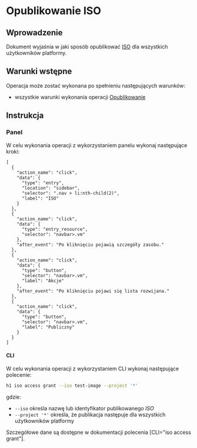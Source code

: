 # Opublikowanie ISO

## Wprowadzenie

Dokument wyjaśnia w jaki sposób opublikować [ISO](/resource/storage/iso.md) dla wszystkich użytkowników platformy.

## Warunki wstępne

Operacja może zostać wykonana po spełnieniu następujących warunków:

* wszystkie warunki wykonania operacji [Opublikowanie](/resource/storage/iso.md#opublikowanie)

## Instrukcja

### Panel

W celu wykonania operacji z wykorzystaniem panelu wykonaj następujące kroki:

```guide
[
  {
    "action_name": "click",
    "data": {
      "type": "entry",
      "location": "sidebar",
      "selector": ".nav > li:nth-child(2)",
      "label": "ISO"
    }
  },
  {
    "action_name": "click",
    "data": {
      "type": "entry_resource",
      "selector": "navbar>.vm"
    },
    "after_event": "Po kliknięciu pojawią szczegóły zasobu."
  },
  {
    "action_name": "click",
    "data": {
      "type": "button",
      "selector": "navbar>.vm",
      "label": "Akcje"
    },
    "after_event": "Po kliknięciu pojawi się lista rozwijana."
  },
  {
    "action_name": "click",
    "data": {
      "type": "button",
      "selector": "navbar>.vm",
      "label": "Publiczny"
    }
  }
]
```

#### CLI

W celu wykonania operacji z wykorzystaniem CLI wykonaj następujące polecenie:

```bash
h1 iso access grant --iso test-image --project '*'
```

gdzie:

 * ```--iso``` określa nazwę lub identyfikator publikowanego *ISO*
 * ```--project '*'``` określa, że publikacja następuje dla wszystkich użytkowników platformy

Szczegółowe dane są dostępne w dokumentacji polecenia [CLI="iso access grant"].
